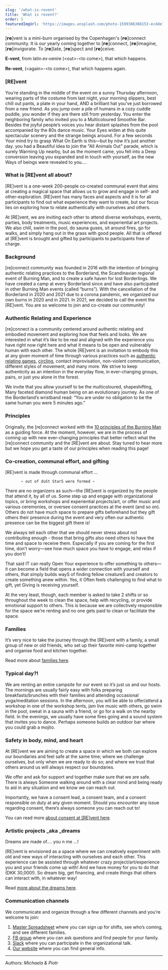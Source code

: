 ```yaml
---
slug: '/what-is-revent'
title: 'What is revent?'
order: 5
featuredImgUrl: 'https://images.unsplash.com/photo-1599386388153-ec4de78037ef?ixid=MnwxMjA3fDB8MHxwaG90by1wYWdlfHx8fGVufDB8fHx8&ixlib=rb-1.2.1&auto=format&fit=crop&w=1650&q=80'
---
```


[𝗿𝗲]vent is a mini-burn organised by the Copenhagen's [𝗿𝗲]connect community. It is our yearly coming together to [𝗿𝗲]𝖼𝗈𝗇𝗇𝖾𝖼𝗍, [𝗿𝗲]𝗂𝗆𝖺𝗀𝗂𝗇𝖾, [𝗿𝗲]𝗂𝗇𝗏𝗂𝗀𝗈𝗋𝖺𝗍𝖾. To [𝗿𝗲]𝗅𝖺𝗍𝖾, [𝗿𝗲]𝗌𝗉𝖾𝖼𝗍 and [𝗿𝗲]𝖼𝖾𝗂𝗏𝖾.

**E-vent**, from latin 𝑒𝑥-𝑣𝑒𝑛𝑖𝑟𝑒 (&lt;out>-&lt;to come>), that which happens.

**Re-vent**, (&lt;again>-&lt;to come>), that which happens again.

### [RE]vent

You’re standing in the middle of the event on a sunny Thursday afternoon, wearing parts of the costume from last night, your morning slippers, best chill out pants, a plate in your hand, AND a brilliant hat you’ve just borrowed from a new friend. As you jump over a pile of humans in a cozy cuddle puddle, you wonder if they are there still from yesterday. You enter the neighboring family who invited you to a Multicoloured Smoothie Bar. Besides the joyful people’s voices you hear distant splashes from the pool accompanied by the 80s dance music. Your Eyes widen at this quite spectacular scenery and the strange beings around. For a few seconds Your mind try to grasp What On Earth is this—but by nöw it’s just another day. you had a Beautiful idea to join the "All Animals Out" parade, which is surely Warming Up nearby, but as the moment came, you fell into a Deep conversion leaving you expanded and in touch with yourself, as the new Ways of beings were revealed to you….

### What is [RE]vent all about?

[RE]vent is a one-week 200-people co-created communal event that aims at creating a magical space that allows us to grow and engage in self- and other-exploration. [RE]vent has many faces and aspects and it is for all participants to find out what experience they want to create, but our focus lies on exploring how to relate authentically with ourselves and others.

At [RE]vent, we are inviting each other to attend diverse workshops, events, parties, body treatments, music experiences, and experiential art projects. We also chill, swim in the pool, do sauna guses, sit around fires, go for walks, and simply hang out in the grass with good people. All that is offered at [RE]vent is brought and gifted by participants to participants free of charge.

### Background

[re]connect community was founded in 2016 with the intention of bringing authentic relating practices to the Borderland, the Scandinavian regional event of Burning Man, and to create a safe haven for lost Borderlings. We have created a camp at every Borderland since and have also participated in other Burning Man events (called “burns”). With the cancellation of the Borderland in 2020 and 2021 due to a corona pandemic, we organized our own burns in 2020 and in 2021. In 2021, we decided to call the event the [RE]vent. You are so welcome to join and co-create our community!

### Authentic Relating and Experience

[re]connect is a community centered around authentic relating and embodied movement and exploring how that feels and looks. We are interested in what it’s like to be real and aligned with the experience you have right now right here and what it means to be open and vulnerably human with each other. The whole [RE]vent is an invitation to embody this at any given moment of time through various practices such as [authentic relating games](https://silo.tips/download/authentic-relating-games-night-handbook), [circling](https://www.circlingeurope.com/what-is-circling), contact improvisation, non-violent communication, different styles of movement, and many more. We strive to keep authenticity as an intention in the everyday flow, in ever-changing groups, pairs, or just you alone in the forest.

We invite that you allow yourself to be the multicoloured, shapeshifting, Many faceted diamond human being on an evolutionary journey. As one of the Borderland’s wristband read: “You are under no obligation to be the same human you were 5 minutes ago.”

### Principles

Originally, the [re]connect worked with the [10 principles of the Burning Man](https://burningman.org/culture/philosophical-center/10-principles/) as a guiding force. At the moment, however, we are in the process of coming up with new ever-changing principles that better reflect what the [re]connect community and the [RE]vent are about. Stay tuned to hear more but we hope you get a taste of our principles when reading this page!

### Co-creation, communal effort, and gifting

[RE]vent is made through communal effort …

           ~ out of duSt StarS were formed ~

There are no organizers as such—the [RE]vent is organized by the people that attend it, by all of us. Some step up and engage with organizational topics, or bring workshops and experiential projects/art, or offer music and various ceremonies, or oversee consent practices at the event (and so on). Others do not have much space to prepare gifts beforehand but they gift others their presence during the event and very often our authentic presence can be the biggest gift there is!

We always tell each other that we should never stress about not contributing enough - those that bring gifts also need others to have the time and space to receive them. Especially if you are coming for the first time, don’t worry—see how much space you have to engage, and relax if you don’t!

That said IT can really Open Your experience to offer something to others—it can become a field that opens a wider connection with yourself and others, that simply builds wayS of finding fellow creatureS and creators to create something anew within. Yes, it Often feels challenging to find what to gift, yet Giving is receiving yourself.

At the very least, though, each member is asked to take 2 shifts or so throughout the week to clean the space, help with recycling, or provide emotional support to others. This is because we are collectively responsible for the space we’re renting and no one gets paid to clean or facilitate the space.

### Families

It’s very nice to take the journey through the [RE]vent with a family, a small group of new or old friends, who set up their favorite mini-camp together and organise food and kitchen together.

Read more about [families here](https://revent.lighthousecph.dk/families).

### Typical day?!

We are renting an entire campsite for our event so it’s just us and our hosts. The mornings are usually fairly easy with folks preparing breakfasts/brunches with their families and attending occasional yoga/meditation sessions. In the afternoon, you will be able to offer/attend a workshop in one of the workshop tents, jam live music with others, go swim in the pool, sweat in a sauna with a friend, or go for a walk on the nearby field. In the evenings, we usually have some fires going and a sound system that invites you to dance. Perhaps someone builds an outdoor bar where you could grab a mojito.

### Safety in body, mind, and heart

At [RE]vent we are aiming to create a space in which we both can explore our boundaries and feel safe at the same time; where we challenge ourselves, but only when we are ready to do so; and where we trust that others around us will always respect our boundaries.

We offer and ask for support and together make sure that we are safe. There is always Someone walking around with a clear mind and being ready to aid in any situation and we know we can reach out.

Importantly, we have a consent lead, a consent team, and a consent responsible on duty at any given moment. Should you encounter any issue regarding consent, there’s always someone you can reach out to!

You can read more [about consent at [RE]vent here](https://revent.lighthousecph.dk/consent).

### Artistic projects \_aka \_dreams

Dreams are made of…. you n me …!

[RE]vent is envisioned as a space where we can creatively experiment with old and new ways of interacting with ourselves and each other. This experience can be assisted through whatever crazy project/art/experience you and your friends come up with! And we have money for you to do that (DKK 30,000!). So dream big, get financing, and create things that others can interact with, in whatever way!

Read [more about the dreams here](https://revent.lighthousecph.dk/dreams).

### Communication channels

We communicate and organize through a few different channels and you’re welcome to join:

1. [Master Spreadsheet](https://docs.google.com/spreadsheets/d/1dX5Phs0cxPTZ6bkvRYWoK8As-rbv_2I3ag1Df-CGk0w) where you can sign up for shifts, see who’s coming, and see different families.
2. [FB group](https://www.facebook.com/groups/1568297930147898) where you can ask questions and find people for your family.
3. [Slack](https://l.facebook.com/l.php?u=https%3A%2F%2Fjoin.slack.com%2Ft%2Fthe-reconnect%2Fshared_invite%2Fzt-p9xsyssj-dWAHe5KmiiF6KWgyWpBT9w%3Ffbclid%3DIwAR0d4MOfNTpWBdwcf2BMDTBvAWsKPVRYP19-t3Wut1iampCD5HZRP-4chxM&h=AT1gORAoSZfYxnC4vzV0UGQlEthKO6aJ6EiOvZp8pSHyIHq32zf25R9tI-Yr8vpBoKvntTFQYp0nRNyRVJEMsjdE_-aKAjXkBiZy7b1soIbHkrqXXW89wQWt1a_9Fx7ueQ&__tn__=-UK-R&c[0]=AT2LRILGNGbYhcx_bzl9LfShfjzeD5g5Hda49yRBiC4u3gWyMN2zd_viz1B_KdSgoTNktmreSQ_Tj99zWA5EEKgC6o-gBparAjIqkAvZoZDJw25JXFAqcDoZKNRnEEoOmipIh7ZdmzPFaXKa1mFt47_DOgL9297114M) where you can participate in the organizational talk.
4. [Our website](https://revent.lighthousecph.dk/) where you can find general info.

---

Authors: _Michaela & Piotr_
